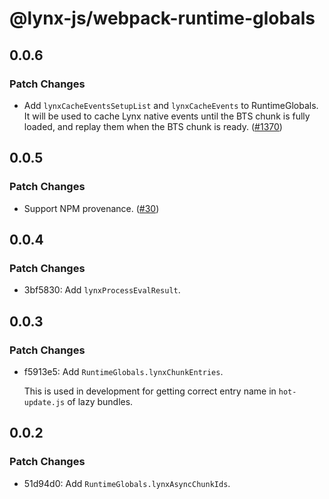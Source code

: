 # @lynx-js/webpack-runtime-globals

## 0.0.6

### Patch Changes

- Add `lynxCacheEventsSetupList` and `lynxCacheEvents` to RuntimeGlobals. It will be used to cache Lynx native events until the BTS chunk is fully loaded, and replay them when the BTS chunk is ready. ([#1370](https://github.com/lynx-family/lynx-stack/pull/1370))

## 0.0.5

### Patch Changes

- Support NPM provenance. ([#30](https://github.com/lynx-family/lynx-stack/pull/30))

## 0.0.4

### Patch Changes

- 3bf5830: Add `lynxProcessEvalResult`.

## 0.0.3

### Patch Changes

- f5913e5: Add `RuntimeGlobals.lynxChunkEntries`.

  This is used in development for getting correct entry name in `hot-update.js` of lazy bundles.

## 0.0.2

### Patch Changes

- 51d94d0: Add `RuntimeGlobals.lynxAsyncChunkIds`.
